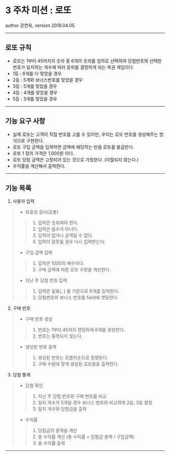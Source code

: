 # 3 주차 미션 : 로또

 author 강연욱, version 2019.04.05

------

## 로또 규칙

- 로또는 1부터 45까지의 숫자 중 6개의 숫자를 임의로 선택하여 당첨번호와 선택한 번호가 일치하는 개수에 따라 등위를 결정하게 되는 복권 게임이다.
- 1등 : 6개를 다 맞았을 경우
- 2등 : 5개와 보너스번호를 맞았을 경우
- 3등 : 5개를 맞았을 경우
- 4등 : 4개를 맞았을 경우
- 5등 : 3개를 맞았을 경우

------

## 기능 요구 사항

- 실제 로또는 고객이 직접 번호를 고를 수 있지만, 우리는 로또 번호를 생성해주는 방식으로 구현한다.
- 로또 구입 금액을 입력하면 금액에 해당하는 만큼 로또를 발급한다.
- 로또 1 장의 가격은 1,000원 이다.
- 로또 당첨 금액은 고정되어 있는 것으로 가정한다. (이월되지 않는다.)
- 수익률을 계산해서 출력한다.

------

## 기능 목록

1. 사용자 입력 

> - 유효성 검사(공통)
>
> > 1. 입력은 숫자여야 한다.
> > 2. 입력은 음수가 아니다.
> > 3. 입력이 없거나 공백일 수 없다.
> > 4. 입력이 잘못될 경우 다시 입력받는다.
>
> - 구입 금액 입력
>
> > 1. 입력은 1000의 배수이다.
> > 2. 구매 금액에 따른 로또 수량을 계산한다.
>
> - 지난 주 당첨 번호 입력
>
> > 1. 입력은 쉼표(, ) 를 기준으로 6개를 입력한다.
> > 2. 당첨번호와 보너스 번호를 field에 셋팅한다.



2. 구매 번호

> - 구매 번호 생성
>
> > 1. 번호는 1부터 45까지 랜덤하게 6개를 생성한다. 
> > 2. 번호는 중복되지 않는다.
>
> - 생성된 번호 출력
>
> > 1. 생성된 번호는 오름차순으로 정렬된다.
> > 2. 구매 수량에 맞게 생성된 로또들을 출력한다.



3. 당첨 통계

> - 당첨 확인
>
> > 1. 지난 주 당첨 번호와 구매 번호를 비교
> > 2. 일치 개수가 5개일 경우 보너스 번호와 비교하여 2등, 3등 결정
> > 3. 일치 개수와 당첨금을 출력
>
> - 수익률
>
> > 1. 당첨금의 총액을 계산
> > 2. 총 수익률 계산 (총 수익률 = 당첨금 총액 / 구입금액)
> > 3. 총 수익률 출력

------